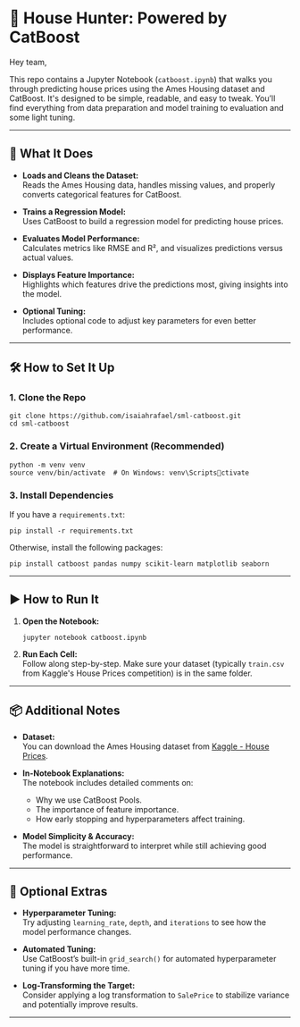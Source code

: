 
# 🏡 House Hunter: Powered by CatBoost

Hey team,

This repo contains a Jupyter Notebook (`catboost.ipynb`) that walks you through predicting house prices using the Ames Housing dataset and CatBoost. It's designed to be simple, readable, and easy to tweak. You’ll find everything from data preparation and model training to evaluation and some light tuning.

---

## 🚀 What It Does

- **Loads and Cleans the Dataset:**  
  Reads the Ames Housing data, handles missing values, and properly converts categorical features for CatBoost.

- **Trains a Regression Model:**  
  Uses CatBoost to build a regression model for predicting house prices.

- **Evaluates Model Performance:**  
  Calculates metrics like RMSE and R², and visualizes predictions versus actual values.

- **Displays Feature Importance:**  
  Highlights which features drive the predictions most, giving insights into the model.

- **Optional Tuning:**  
  Includes optional code to adjust key parameters for even better performance.

---

## 🛠 How to Set It Up

### 1. Clone the Repo
```
git clone https://github.com/isaiahrafael/sml-catboost.git
cd sml-catboost
```

### 2. Create a Virtual Environment (Recommended)
```
python -m venv venv
source venv/bin/activate  # On Windows: venv\Scriptsctivate
```

### 3. Install Dependencies
If you have a `requirements.txt`:
```
pip install -r requirements.txt
```
Otherwise, install the following packages:
```
pip install catboost pandas numpy scikit-learn matplotlib seaborn
```

---

## ▶️ How to Run It

1. **Open the Notebook:**
   ```
   jupyter notebook catboost.ipynb
   ```
2. **Run Each Cell:**  
   Follow along step-by-step. Make sure your dataset (typically `train.csv` from Kaggle's House Prices competition) is in the same folder.

---

## 📦 Additional Notes

- **Dataset:**  
  You can download the Ames Housing dataset from [Kaggle - House Prices](https://www.kaggle.com/c/house-prices-advanced-regression-techniques/data).

- **In-Notebook Explanations:**  
  The notebook includes detailed comments on:
  - Why we use CatBoost Pools.
  - The importance of feature importance.
  - How early stopping and hyperparameters affect training.

- **Model Simplicity & Accuracy:**  
  The model is straightforward to interpret while still achieving good performance.

---

## 🧪 Optional Extras

- **Hyperparameter Tuning:**  
  Try adjusting `learning_rate`, `depth`, and `iterations` to see how the model performance changes.
  
- **Automated Tuning:**  
  Use CatBoost’s built-in `grid_search()` for automated hyperparameter tuning if you have more time.

- **Log-Transforming the Target:**  
  Consider applying a log transformation to `SalePrice` to stabilize variance and potentially improve results.

---
